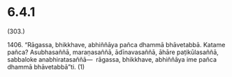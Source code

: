 # 6.4.1

(303.)

1406\. “Rāgassa, bhikkhave, abhiññāya pañca dhammā bhāvetabbā. Katame pañca? Asubhasaññā, maraṇasaññā, ādīnavasaññā, āhāre paṭikūlasaññā, sabbaloke anabhiratasaññā—  rāgassa, bhikkhave, abhiññāya ime pañca dhammā bhāvetabbā”ti. (1)

